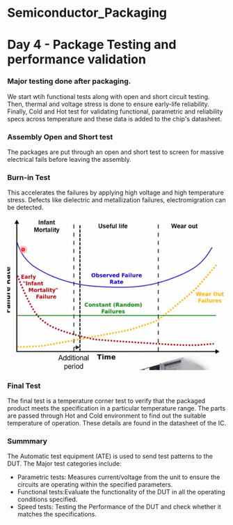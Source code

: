 # Semiconductor_Packaging
<h1> Day 4 - Package Testing and performance validation </h1>

<h3>Major testing done after packaging.</h3>

<p>We start wtih functional tests along with open and short circuit testing. Then, thermal and voltage stress is done to ensure early-life reliability. Finally, Cold and Hot test for validating functional, parametric and reliability specs across temperature and these data is added to the chip's datasheet.</p>


<h3>Assembly Open and Short test</h3>

<p>The packages are put through an open and short test to screen for massive electrical fails before leaving the assembly.</p>

<h3>Burn-in Test</h3>

<p>This accelerates the failures by applying high voltage and high temperature stress. Defects like dielectric and metallization failures, electromigration can be detected.</p>

<img src="burnin.png" alt="burnin"/>

<h3>Final Test</h3>

<p>The final test is a temperature corner test to verify that the packaged product meets the specification in a particular temperature range. The parts are passed through Hot and Cold environment to find out the suitable temperature of operation. These details are found in the datasheet of the IC.</p>

<h3>Summmary </h3>

<p>The Automatic test equipment (ATE) is used to send test patterns to the DUT. The Major test categories include:</p>

<UL>
<LI>Parametric tests: Measures current/voltage from the unit to ensure the circuits are operating within the specified parameters.</LI>
<LI>Functional tests:Evaluate the functionality of the DUT in all the operating conditions specified.</LI>
<LI>Speed tests: Testing the Performance of the DUT and check whether it matches the specifications.</LI>
</UL>
